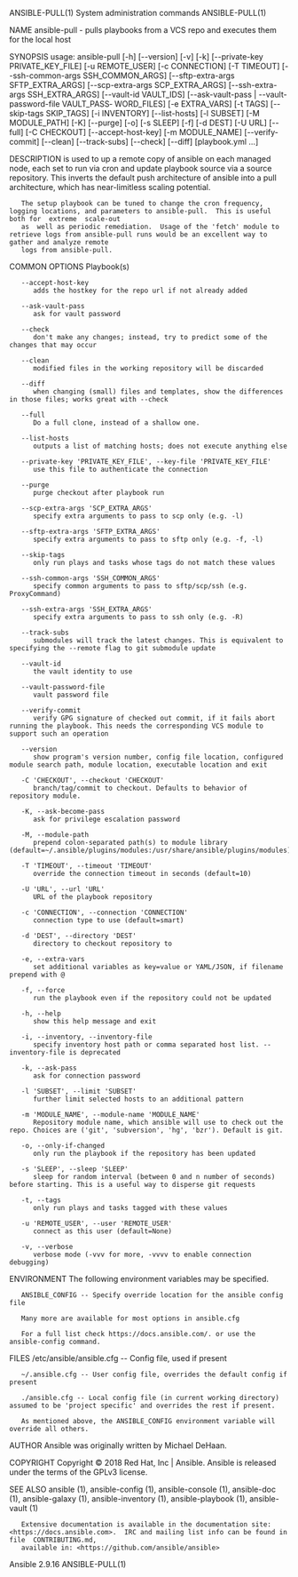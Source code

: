 ANSIBLE-PULL(1)                                                    System administration commands                                                    ANSIBLE-PULL(1)

NAME
       ansible-pull - pulls playbooks from a VCS repo and executes them for the local host

SYNOPSIS
       usage: ansible-pull [-h] [--version] [-v] [-k]
              [--private-key PRIVATE_KEY_FILE] [-u REMOTE_USER] [-c CONNECTION] [-T TIMEOUT] [--ssh-common-args SSH_COMMON_ARGS] [--sftp-extra-args SFTP_EXTRA_ARGS]
              [--scp-extra-args SCP_EXTRA_ARGS] [--ssh-extra-args SSH_EXTRA_ARGS]  [--vault-id  VAULT_IDS]  [--ask-vault-pass  |  --vault-password-file  VAULT_PASS‐
              WORD_FILES]  [-e  EXTRA_VARS]  [-t  TAGS]  [--skip-tags  SKIP_TAGS] [-i INVENTORY] [--list-hosts] [-l SUBSET] [-M MODULE_PATH] [-K] [--purge] [-o] [-s
              SLEEP] [-f] [-d DEST] [-U URL] [--full] [-C CHECKOUT]  [--accept-host-key]  [-m  MODULE_NAME]  [--verify-commit]  [--clean]  [--track-subs]  [--check]
              [--diff] [playbook.yml ...]

DESCRIPTION
       is  used  to up a remote copy of ansible on each managed node, each set to run via cron and update playbook source via a source repository.  This inverts the
       default push architecture of ansible into a pull architecture, which has near-limitless scaling potential.

       The setup playbook can be tuned to change the cron frequency, logging locations, and parameters to ansible-pull.  This is useful both for  extreme  scale-out
       as  well as periodic remediation.  Usage of the 'fetch' module to retrieve logs from ansible-pull runs would be an excellent way to gather and analyze remote
       logs from ansible-pull.

COMMON OPTIONS
          Playbook(s)

       --accept-host-key
          adds the hostkey for the repo url if not already added

       --ask-vault-pass
          ask for vault password

       --check
          don't make any changes; instead, try to predict some of the changes that may occur

       --clean
          modified files in the working repository will be discarded

       --diff
          when changing (small) files and templates, show the differences in those files; works great with --check

       --full
          Do a full clone, instead of a shallow one.

       --list-hosts
          outputs a list of matching hosts; does not execute anything else

       --private-key 'PRIVATE_KEY_FILE', --key-file 'PRIVATE_KEY_FILE'
          use this file to authenticate the connection

       --purge
          purge checkout after playbook run

       --scp-extra-args 'SCP_EXTRA_ARGS'
          specify extra arguments to pass to scp only (e.g. -l)

       --sftp-extra-args 'SFTP_EXTRA_ARGS'
          specify extra arguments to pass to sftp only (e.g. -f, -l)

       --skip-tags
          only run plays and tasks whose tags do not match these values

       --ssh-common-args 'SSH_COMMON_ARGS'
          specify common arguments to pass to sftp/scp/ssh (e.g. ProxyCommand)

       --ssh-extra-args 'SSH_EXTRA_ARGS'
          specify extra arguments to pass to ssh only (e.g. -R)

       --track-subs
          submodules will track the latest changes. This is equivalent to specifying the --remote flag to git submodule update

       --vault-id
          the vault identity to use

       --vault-password-file
          vault password file

       --verify-commit
          verify GPG signature of checked out commit, if it fails abort running the playbook. This needs the corresponding VCS module to support such an operation

       --version
          show program's version number, config file location, configured module search path, module location, executable location and exit

       -C 'CHECKOUT', --checkout 'CHECKOUT'
          branch/tag/commit to checkout. Defaults to behavior of repository module.

       -K, --ask-become-pass
          ask for privilege escalation password

       -M, --module-path
          prepend colon-separated path(s) to module library (default=~/.ansible/plugins/modules:/usr/share/ansible/plugins/modules)

       -T 'TIMEOUT', --timeout 'TIMEOUT'
          override the connection timeout in seconds (default=10)

       -U 'URL', --url 'URL'
          URL of the playbook repository

       -c 'CONNECTION', --connection 'CONNECTION'
          connection type to use (default=smart)

       -d 'DEST', --directory 'DEST'
          directory to checkout repository to

       -e, --extra-vars
          set additional variables as key=value or YAML/JSON, if filename prepend with @

       -f, --force
          run the playbook even if the repository could not be updated

       -h, --help
          show this help message and exit

       -i, --inventory, --inventory-file
          specify inventory host path or comma separated host list. --inventory-file is deprecated

       -k, --ask-pass
          ask for connection password

       -l 'SUBSET', --limit 'SUBSET'
          further limit selected hosts to an additional pattern

       -m 'MODULE_NAME', --module-name 'MODULE_NAME'
          Repository module name, which ansible will use to check out the repo. Choices are ('git', 'subversion', 'hg', 'bzr'). Default is git.

       -o, --only-if-changed
          only run the playbook if the repository has been updated

       -s 'SLEEP', --sleep 'SLEEP'
          sleep for random interval (between 0 and n number of seconds) before starting. This is a useful way to disperse git requests

       -t, --tags
          only run plays and tasks tagged with these values

       -u 'REMOTE_USER', --user 'REMOTE_USER'
          connect as this user (default=None)

       -v, --verbose
          verbose mode (-vvv for more, -vvvv to enable connection debugging)

ENVIRONMENT
       The following environment variables may be specified.

       ANSIBLE_CONFIG -- Specify override location for the ansible config file

       Many more are available for most options in ansible.cfg

       For a full list check https://docs.ansible.com/. or use the ansible-config command.

FILES
       /etc/ansible/ansible.cfg -- Config file, used if present

       ~/.ansible.cfg -- User config file, overrides the default config if present

       ./ansible.cfg -- Local config file (in current working directory) assumed to be 'project specific' and overrides the rest if present.

       As mentioned above, the ANSIBLE_CONFIG environment variable will override all others.

AUTHOR
       Ansible was originally written by Michael DeHaan.

COPYRIGHT
       Copyright © 2018 Red Hat, Inc | Ansible.  Ansible is released under the terms of the GPLv3 license.

SEE ALSO
       ansible (1), ansible-config (1), ansible-console (1), ansible-doc (1), ansible-galaxy (1), ansible-inventory (1), ansible-playbook (1), ansible-vault (1)

       Extensive documentation is available in the documentation site: <https://docs.ansible.com>.  IRC and mailing list info can be found in file  CONTRIBUTING.md,
       available in: <https://github.com/ansible/ansible>

Ansible 2.9.16                                                                                                                                       ANSIBLE-PULL(1)
